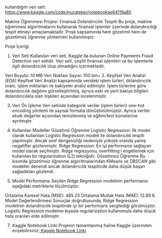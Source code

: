 kullandığım veri seti: https://www.kaggle.com/code/murateker/notebookae64119a85

Makine Öğrenmesi Projesi: Finansal Dolandırıcılık Tespiti
Bu proje, makine öğrenmesi algoritmalarını kullanarak finansal işlemler üzerinde dolandırıcılığı tespit etmeyi amaçlamaktadır. Proje kapsamında hem gözetimli hem de gözetimsiz öğrenme yöntemleri kullanılmıştır.

Proje İçeriği
1. Veri Seti
Kullanılan veri seti, Kaggle'da bulunan Online Payments Fraud Detection veri setidir. Veri seti, çeşitli finansal işlemleri ve bu işlemlerle ilgili dolandırıcılık olup olmadığını içermektedir.

Veri Boyutu: 10 MB
Veri Noktası Sayısı: 100 bin+
2. Keşifsel Veri Analizi (EDA)
Keşifsel Veri Analizi kapsamında verideki işlem türleri, dolandırıcılık oranı, işlem miktarları ve bakiyeler analiz edilmiştir. İşlem türlerine göre dolandırıcılık dağılımı görselleştirilmiş, ayrıca eski ve yeni bakiye bilgileri dolandırıcılıkla olan ilişkileri açısından incelenmiştir.

3. Veri Ön İşleme
Veri setinde kategorik veriler (işlem türleri) one-hot encoding yöntemi ile sayısal formata dönüştürülmüştür. Ayrıca veriler eksik değerler açısından temizlenmiş ve eğitim/test kümelerine ayrılmıştır.

4. Kullanılan Modeller
Gözetimli Öğrenme
Logistic Regression: İlk model olarak kullanılan Logistic Regression modeli ile dolandırıcılık tespiti yapılmıştır. Ancak sınıf dengesizliği nedeniyle yüksek oranda yanlış negatifler gözlenmiştir.
Ridge Regression: En iyi performansı sağlayan model olarak seçilmiştir. Ridge regresyonu, overfitting'i engellemek için kullanılan bir regularization (L2) tekniğidir.
Gözetimsiz Öğrenme
Bu kısımda gözetimsiz öğrenme algoritmalarından KMeans ve DBSCAN gibi modeller denendi ancak dolandırıcılık tespitinde daha düşük başarı sağladıkları gözlendi.

5. Model Performansı
Seçilen Ridge Regression modelinin performansı aşağıdaki metriklerle ölçülmüştür:

Ortalama Karesel Hata (MSE): 485.23
Ortalama Mutlak Hata (MAE): 12.89
6. Model Değerlendirmesi
Sonuçlar doğrultusunda, Ridge Regression modelinin dolandırıcılık tespitinde iyi bir performans sergilediği görülmüştür. Logistic Regression modeline kıyasla regularization kullanımıyla daha düşük hata oranları elde edilmiştir.

7. Kaggle Notebook Linki
Projenin tamamlanmış haline Kaggle üzerinden erişebilirsiniz:<a href="https://www.kaggle.com/code/murateker/notebookf25a129d6d"> Kaggle Notebook Linki </a>
